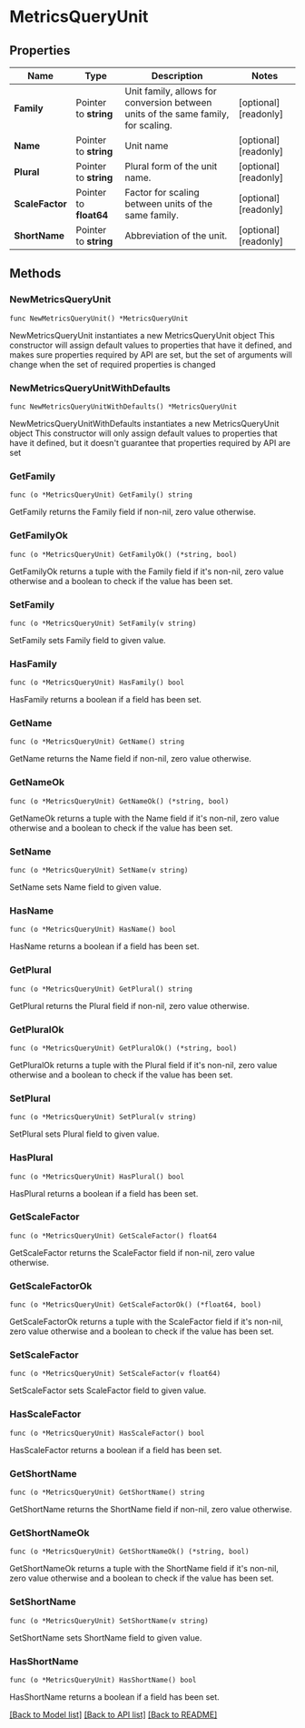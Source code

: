 # MetricsQueryUnit

## Properties

Name | Type | Description | Notes
------------ | ------------- | ------------- | -------------
**Family** | Pointer to **string** | Unit family, allows for conversion between units of the same family, for scaling. | [optional] [readonly] 
**Name** | Pointer to **string** | Unit name | [optional] [readonly] 
**Plural** | Pointer to **string** | Plural form of the unit name. | [optional] [readonly] 
**ScaleFactor** | Pointer to **float64** | Factor for scaling between units of the same family. | [optional] [readonly] 
**ShortName** | Pointer to **string** | Abbreviation of the unit. | [optional] [readonly] 

## Methods

### NewMetricsQueryUnit

`func NewMetricsQueryUnit() *MetricsQueryUnit`

NewMetricsQueryUnit instantiates a new MetricsQueryUnit object
This constructor will assign default values to properties that have it defined,
and makes sure properties required by API are set, but the set of arguments
will change when the set of required properties is changed

### NewMetricsQueryUnitWithDefaults

`func NewMetricsQueryUnitWithDefaults() *MetricsQueryUnit`

NewMetricsQueryUnitWithDefaults instantiates a new MetricsQueryUnit object
This constructor will only assign default values to properties that have it defined,
but it doesn't guarantee that properties required by API are set

### GetFamily

`func (o *MetricsQueryUnit) GetFamily() string`

GetFamily returns the Family field if non-nil, zero value otherwise.

### GetFamilyOk

`func (o *MetricsQueryUnit) GetFamilyOk() (*string, bool)`

GetFamilyOk returns a tuple with the Family field if it's non-nil, zero value otherwise
and a boolean to check if the value has been set.

### SetFamily

`func (o *MetricsQueryUnit) SetFamily(v string)`

SetFamily sets Family field to given value.

### HasFamily

`func (o *MetricsQueryUnit) HasFamily() bool`

HasFamily returns a boolean if a field has been set.

### GetName

`func (o *MetricsQueryUnit) GetName() string`

GetName returns the Name field if non-nil, zero value otherwise.

### GetNameOk

`func (o *MetricsQueryUnit) GetNameOk() (*string, bool)`

GetNameOk returns a tuple with the Name field if it's non-nil, zero value otherwise
and a boolean to check if the value has been set.

### SetName

`func (o *MetricsQueryUnit) SetName(v string)`

SetName sets Name field to given value.

### HasName

`func (o *MetricsQueryUnit) HasName() bool`

HasName returns a boolean if a field has been set.

### GetPlural

`func (o *MetricsQueryUnit) GetPlural() string`

GetPlural returns the Plural field if non-nil, zero value otherwise.

### GetPluralOk

`func (o *MetricsQueryUnit) GetPluralOk() (*string, bool)`

GetPluralOk returns a tuple with the Plural field if it's non-nil, zero value otherwise
and a boolean to check if the value has been set.

### SetPlural

`func (o *MetricsQueryUnit) SetPlural(v string)`

SetPlural sets Plural field to given value.

### HasPlural

`func (o *MetricsQueryUnit) HasPlural() bool`

HasPlural returns a boolean if a field has been set.

### GetScaleFactor

`func (o *MetricsQueryUnit) GetScaleFactor() float64`

GetScaleFactor returns the ScaleFactor field if non-nil, zero value otherwise.

### GetScaleFactorOk

`func (o *MetricsQueryUnit) GetScaleFactorOk() (*float64, bool)`

GetScaleFactorOk returns a tuple with the ScaleFactor field if it's non-nil, zero value otherwise
and a boolean to check if the value has been set.

### SetScaleFactor

`func (o *MetricsQueryUnit) SetScaleFactor(v float64)`

SetScaleFactor sets ScaleFactor field to given value.

### HasScaleFactor

`func (o *MetricsQueryUnit) HasScaleFactor() bool`

HasScaleFactor returns a boolean if a field has been set.

### GetShortName

`func (o *MetricsQueryUnit) GetShortName() string`

GetShortName returns the ShortName field if non-nil, zero value otherwise.

### GetShortNameOk

`func (o *MetricsQueryUnit) GetShortNameOk() (*string, bool)`

GetShortNameOk returns a tuple with the ShortName field if it's non-nil, zero value otherwise
and a boolean to check if the value has been set.

### SetShortName

`func (o *MetricsQueryUnit) SetShortName(v string)`

SetShortName sets ShortName field to given value.

### HasShortName

`func (o *MetricsQueryUnit) HasShortName() bool`

HasShortName returns a boolean if a field has been set.


[[Back to Model list]](../README.md#documentation-for-models) [[Back to API list]](../README.md#documentation-for-api-endpoints) [[Back to README]](../README.md)


